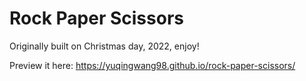 # Rock Paper Scissors

Originally built on Christmas day, 2022, enjoy!

Preview it here: https://yuqingwang98.github.io/rock-paper-scissors/ 
